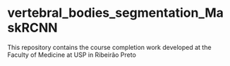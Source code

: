 # vertebral_bodies_segmentation_MaskRCNN
This repository contains the course completion work developed at the Faculty of Medicine at USP in Ribeirão Preto
